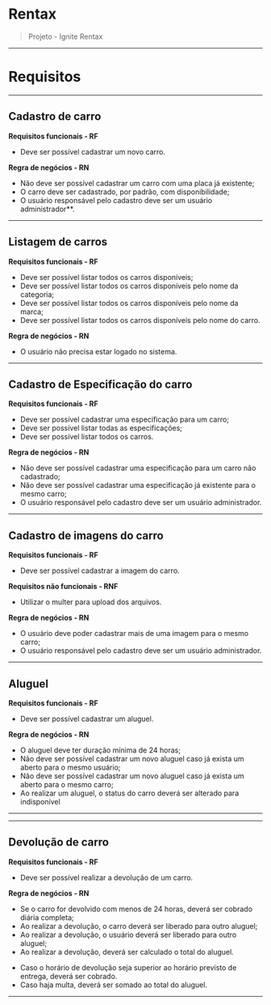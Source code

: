 # Rentax
> Projeto - Ignite Rentax
***
# Requisitos

***

## Cadastro de carro
**Requisitos funcionais - RF**
- Deve ser possível cadastrar um novo carro.

**Regra de negócios - RN**
- Não deve ser possível cadastrar um carro com uma placa já existente;
- O carro deve ser cadastrado, por padrão, com disponibilidade;
- O usuário responsável pelo cadastro deve ser um usuário administrador**.

***

## Listagem de carros
**Requisitos funcionais - RF**
- Deve ser possível listar todos os carros disponíveis;
- Deve ser possível listar todos os carros disponíveis pelo nome da categoria;
- Deve ser possível listar todos os carros disponíveis pelo nome da marca;
- Deve ser possível listar todos os carros disponíveis pelo nome do carro.
   
**Regra de negócios - RN**
- O usuário não precisa estar logado no sistema.

***

## Cadastro de Especificação do carro
**Requisitos funcionais - RF**
- Deve ser possível cadastrar uma especificação para um carro;
- Deve ser possível listar todas as especificações;
- Deve ser possível listar todos os carros.

**Regra de negócios - RN**
- Não deve ser possível cadastrar uma especificação para um carro não cadastrado;
- Não deve ser possível cadastrar uma especificação já existente para o mesmo carro;
- O usuário responsável pelo cadastro deve ser um usuário administrador.

***

## Cadastro de imagens do carro
**Requisitos funcionais - RF**
- Deve ser possível cadastrar a imagem do carro.

**Requisitos não funcionais - RNF**
- Utilizar o multer para upload dos arquivos.

**Regra de negócios - RN**
- O usuário deve poder cadastrar mais de uma imagem para o mesmo carro;
- O usuário responsável pelo cadastro deve ser um usuário administrador.

***

## Aluguel
**Requisitos funcionais - RF**
- Deve ser possível cadastrar um aluguel.

**Regra de negócios - RN**
- O aluguel deve ter duração mínima de 24 horas;
- Não deve ser possível cadastrar um novo aluguel caso já exista um aberto para o mesmo usuário;
- Não deve ser possível cadastrar um novo aluguel caso já exista um aberto para o mesmo carro;
- Ao realizar um aluguel, o status do carro deverá ser alterado para indisponível

***

***

## Devolução de carro
**Requisitos funcionais - RF**
- Deve ser possível realizar a devolução de um carro.

**Regra de negócios - RN**
- Se o carro for devolvido com menos de 24 horas, deverá ser cobrado diária completa;
- Ao realizar a devolução, o carro deverá ser liberado para outro aluguel;
- Ao realizar a devolução, o usuário deverá ser liberado para outro aluguel;
- Ao realizar a devolução, deverá ser calculado o total do aluguel.
* Caso o horário de devolução seja superior ao horário previsto de entrega, deverá ser cobrado.
* Caso haja multa, deverá ser somado ao total do aluguel.

***